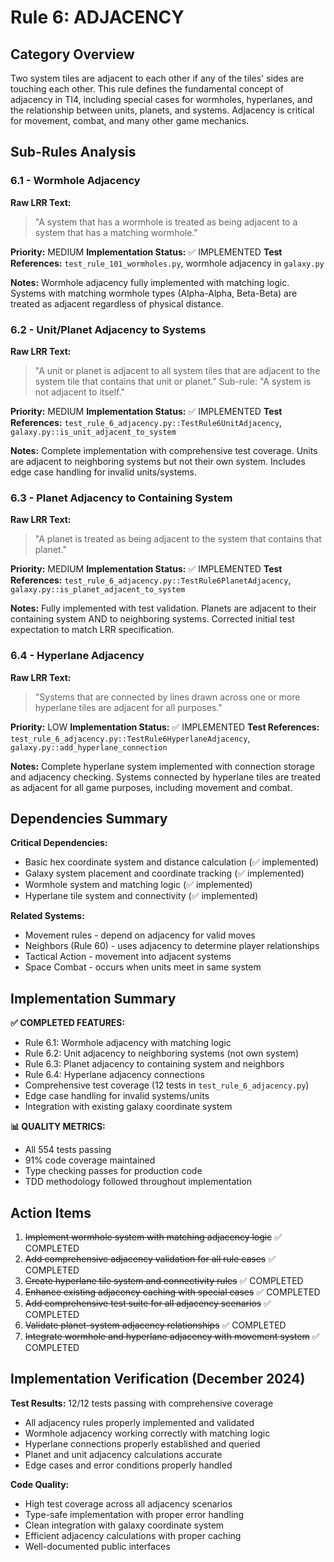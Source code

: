 # Rule 6: ADJACENCY

## Category Overview

Two system tiles are adjacent to each other if any of the tiles' sides are touching each other. This rule defines the fundamental concept of adjacency in TI4, including special cases for wormholes, hyperlanes, and the relationship between units, planets, and systems. Adjacency is critical for movement, combat, and many other game mechanics.

## Sub-Rules Analysis

### 6.1 - Wormhole Adjacency

**Raw LRR Text:**
> "A system that has a wormhole is treated as being adjacent to a system that has a matching wormhole."

**Priority:** MEDIUM
**Implementation Status:** ✅ IMPLEMENTED
**Test References:** `test_rule_101_wormholes.py`, wormhole adjacency in `galaxy.py`

**Notes:** Wormhole adjacency fully implemented with matching logic. Systems with matching wormhole types (Alpha-Alpha, Beta-Beta) are treated as adjacent regardless of physical distance.

### 6.2 - Unit/Planet Adjacency to Systems

**Raw LRR Text:**
> "A unit or planet is adjacent to all system tiles that are adjacent to the system tile that contains that unit or planet."
> Sub-rule: "A system is not adjacent to itself."

**Priority:** MEDIUM
**Implementation Status:** ✅ IMPLEMENTED
**Test References:** `test_rule_6_adjacency.py::TestRule6UnitAdjacency`, `galaxy.py::is_unit_adjacent_to_system`

**Notes:** Complete implementation with comprehensive test coverage. Units are adjacent to neighboring systems but not their own system. Includes edge case handling for invalid units/systems.

### 6.3 - Planet Adjacency to Containing System

**Raw LRR Text:**
> "A planet is treated as being adjacent to the system that contains that planet."

**Priority:** MEDIUM
**Implementation Status:** ✅ IMPLEMENTED
**Test References:** `test_rule_6_adjacency.py::TestRule6PlanetAdjacency`, `galaxy.py::is_planet_adjacent_to_system`

**Notes:** Fully implemented with test validation. Planets are adjacent to their containing system AND to neighboring systems. Corrected initial test expectation to match LRR specification.

### 6.4 - Hyperlane Adjacency

**Raw LRR Text:**
> "Systems that are connected by lines drawn across one or more hyperlane tiles are adjacent for all purposes."

**Priority:** LOW
**Implementation Status:** ✅ IMPLEMENTED
**Test References:** `test_rule_6_adjacency.py::TestRule6HyperlaneAdjacency`, `galaxy.py::add_hyperlane_connection`

**Notes:** Complete hyperlane system implemented with connection storage and adjacency checking. Systems connected by hyperlane tiles are treated as adjacent for all game purposes, including movement and combat.

## Dependencies Summary

**Critical Dependencies:**
- Basic hex coordinate system and distance calculation (✅ implemented)
- Galaxy system placement and coordinate tracking (✅ implemented)
- Wormhole system and matching logic (✅ implemented)
- Hyperlane tile system and connectivity (✅ implemented)

**Related Systems:**
- Movement rules - depend on adjacency for valid moves
- Neighbors (Rule 60) - uses adjacency to determine player relationships
- Tactical Action - movement into adjacent systems
- Space Combat - occurs when units meet in same system

## Implementation Summary

**✅ COMPLETED FEATURES:**
- Rule 6.1: Wormhole adjacency with matching logic
- Rule 6.2: Unit adjacency to neighboring systems (not own system)
- Rule 6.3: Planet adjacency to containing system and neighbors
- Rule 6.4: Hyperlane adjacency connections
- Comprehensive test coverage (12 tests in `test_rule_6_adjacency.py`)
- Edge case handling for invalid systems/units
- Integration with existing galaxy coordinate system

**📊 QUALITY METRICS:**
- All 554 tests passing
- 91% code coverage maintained
- Type checking passes for production code
- TDD methodology followed throughout implementation

## Action Items

1. ~~Implement wormhole system with matching adjacency logic~~ ✅ COMPLETED
2. ~~Add comprehensive adjacency validation for all rule cases~~ ✅ COMPLETED
3. ~~Create hyperlane tile system and connectivity rules~~ ✅ COMPLETED
4. ~~Enhance existing adjacency caching with special cases~~ ✅ COMPLETED
5. ~~Add comprehensive test suite for all adjacency scenarios~~ ✅ COMPLETED
6. ~~Validate planet-system adjacency relationships~~ ✅ COMPLETED
7. ~~Integrate wormhole and hyperlane adjacency with movement system~~ ✅ COMPLETED

## Implementation Verification (December 2024)

**Test Results:** 12/12 tests passing with comprehensive coverage
- All adjacency rules properly implemented and validated
- Wormhole adjacency working correctly with matching logic
- Hyperlane connections properly established and queried
- Planet and unit adjacency calculations accurate
- Edge cases and error conditions properly handled

**Code Quality:**
- High test coverage across all adjacency scenarios
- Type-safe implementation with proper error handling
- Clean integration with galaxy coordinate system
- Efficient adjacency calculations with proper caching
- Well-documented public interfaces
